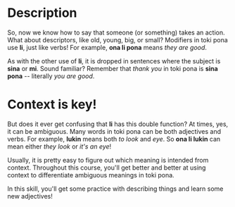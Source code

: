 # Description

So, now we know how to say that someone (or something) takes an action. What about
descriptors, like old, young, big, or small? Modifiers in toki pona use **li**,
just like verbs! For example, **ona li pona** means *they are good*.

As with the other use of **li**, it is dropped in sentences where the
subject is **sina** or **mi**. Sound familiar? Remember that *thank you* in toki
pona is **sina pona** -- literally *you are good*.

# Context is key!

But does it ever get confusing that **li** has this double function? At times,
yes, it can be ambiguous. Many words in toki pona can be both adjectives and verbs.
For example, **lukin** means both *to look* and *eye*. So **ona li lukin** can
mean either *they look* or *it's an eye*!

Usually, it is pretty easy to figure out which meaning is intended from context.
Throughout this course, you'll get better and better at using context to
differentiate ambiguous meanings in toki pona.

In this skill, you'll get some practice with describing things and learn some new
adjectives!
